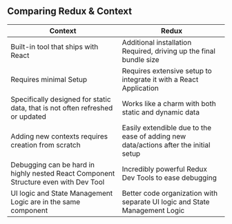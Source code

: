 ## Comparing Redux & Context

|Context|Redux|
|-------|-----|
|Built-in tool that ships with React|	Additional installation Required, driving up the final bundle size|
|Requires minimal Setup|	Requires extensive setup to integrate it with a React Application|
|Specifically designed for static data, that is not often refreshed or updated|	Works like a charm with both static and dynamic data|
|Adding new contexts requires creation from scratch|	Easily extendible due to the ease of adding new data/actions after the initial setup|
|Debugging can be hard in highly nested React Component Structure even with Dev Tool|	Incredibly powerful Redux Dev Tools to ease debugging|
|UI logic and State Management Logic are in the same component|	Better code organization with separate UI logic and State Management Logic|
